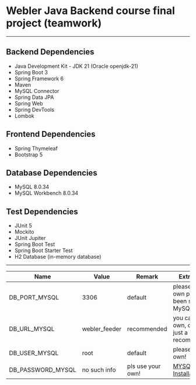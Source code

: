 # Webler Java Backend course final project (teamwork)

---

## Backend Dependencies

- Java Development Kit - JDK 21 (Oracle openjdk-21)
- Spring Boot 3
- Spring Framework 6
- Maven
- MySQL Connector
- Spring Data JPA
- Spring Web
- Spring DevTools
- Lombok

## Frontend Dependencies

- Spring Thymeleaf
- Bootstrap 5

## Database Dependencies

- MySQL 8.0.34
- MySQL Workbench 8.0.34

## Test Dependencies

- JUnit 5
- Mockito
- JUnit Jupiter
- Spring Boot Test
- Spring Boot Starter Test
- H2 Database (in-memory database)

---
| Name               | Value         | Remark            | Extra remark                                                                                                                                                 |
|--------------------|---------------|-------------------|--------------------------------------------------------------------------------------------------------------------------------------------------------------|
| DB_PORT_MYSQL           | 3306          | default           | please user your own port that has been set to MySQL server                                                                                                  |
| DB_URL_MYSQL             | webler_feeder | recommended       | you can use your own, our name is just a recommendation!                                                                                                     |
| DB_USER_MYSQL            | root          | default           | please use your own!                                                                                                                                         |
| DB_PASSWORD_MYSQL        | no such info  | pls use your own! | [MYSQL Installation Guide](https://dev.mysql.com/doc/mysql-installation-excerpt/5.7/en/)                                                       |    

